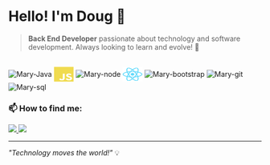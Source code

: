 
# Hello! I'm Doug 👋



> **Back End Developer** passionate about technology and software development. Always looking to learn and evolve! 🚀

<div style="display: inline_block"><br>
  <img align="center" alt="Mary-Java" height="30" width="40" src="https://devicon-website.vercel.app/api/java/original.svg">
  <img align="center" alt="Mary-Js" height="30" width="40" src="https://raw.githubusercontent.com/devicons/devicon/master/icons/javascript/javascript-plain.svg">
  <img align="center" alt="Mary-node" height="30" width="40" src="https://devicon-website.vercel.app/api/nodejs/original.svg">
  <img align="center" alt="Mary-React" height="30" width="40" src="https://raw.githubusercontent.com/devicons/devicon/master/icons/react/react-original.svg">
  <img align="center" alt="Mary-bootstrap" height="30" width="40" src="https://devicon-website.vercel.app/api/bootstrap/original.svg">
  <img align="center" alt="Mary-git" height="30" width="40" src="https://devicon-website.vercel.app/api/git/original.svg">
  <img align="center" alt="Mary-sql" height="30" width="40" src="https://devicon-website.vercel.app/api/mysql/original.svg">
</div>






### 📫 How to find me:

<div> 

  <a href="mailto: dowglasoares250@gmail.com">
    <img src="https://img.shields.io/badge/-Gmail-%23333?style=for-the-badge&logo=gmail&logoColor=white" target="_blank">
  </a>

  <a href="https://www.linkedin.com/in/dowglas-soares-982960217/" target="_blank">
    <img src="https://img.shields.io/badge/-LinkedIn-%230077B5?style=for-the-badge&logo=linkedin&logoColor=white" target="_blank">
  </a>


</div>


---

_"Technology moves the world!"_ 💡


